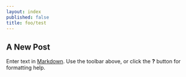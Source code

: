 ```yaml
---
layout: index
published: false
title: foo/test
---
```


## A New Post

Enter text in [Markdown](http://daringfireball.net/projects/markdown/). Use the toolbar above, or click the **?** button for formatting help.
